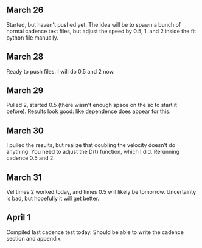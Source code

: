 ## March 26

Started, but haven't pushed yet. The idea will be to spawn a bunch of normal cadence text files, but adjust the speed by 0.5, 1, and 2 inside the fit python file manually.

## March 28

Ready to push files. I will do 0.5 and 2 now.

## March 29

Pulled 2, started 0.5 (there wasn't enough space on the sc to start it before). Results look good: like dependence does appear for this.

## March 30

I pulled the results, but realize that doubling the velocity doesn't do anything. You need to adjust the D(t) function, which I did. Rerunning cadence 0.5 and 2.

## March 31

Vel times 2 worked today, and times 0.5 will likely be tomorrow. Uncertainty is bad, but hopefully it will get better.

## April 1

Compiled last cadence test today. Should be able to write the cadence section and appendix.